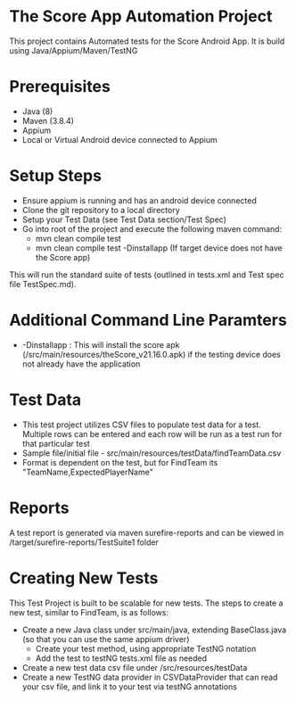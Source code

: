 # The Score App Automation Project

This project contains Automated tests for the Score Android App. It is build using Java/Appium/Maven/TestNG

# Prerequisites

* Java (8)
* Maven (3.8.4)
* Appium
* Local or Virtual Android device connected to Appium

# Setup Steps

* Ensure appium is running and has an android device connected
* Clone the git repository to a local directory
* Setup your Test Data (see Test Data section/Test Spec)
* Go into root of the project and execute the following maven command:
  * mvn clean compile test
  * mvn clean compile test -Dinstallapp (If target device does not have the Score app)

This will run the standard suite of tests (outlined in tests.xml and Test spec file TestSpec.md). 

# Additional Command Line Paramters
 * -Dinstallapp : This will install the score apk (/src/main/resources/theScore_v21.16.0.apk) if the testing device does not already have the application

# Test Data

 * This test project utilizes CSV files to populate test data for a test. Multiple rows can be entered and each row will be run as a test run for that particular test
 * Sample file/initial file - src/main/resources/testData/findTeamData.csv
 * Format is dependent on the test, but for FindTeam its "TeamName,ExpectedPlayerName"

# Reports

A test report is generated via maven surefire-reports and can be viewed in /target/surefire-reports/TestSuite1 folder

# Creating New Tests

This Test Project is built to be scalable for  new tests. The steps to create a new test, similar to FindTeam, is as follows:
 * Create a new Java class under src/main/java, extending BaseClass.java (so that you can use the same appium driver)
   * Create your test method, using appropriate TestNG notation
   * Add the test to testNG tests.xml file as needed
 * Create a new test data csv file under /src/resources/testData
 * Create a new TestNG data provider in CSVDataProvider that can read your csv file, and link it to your test via testNG annotations


